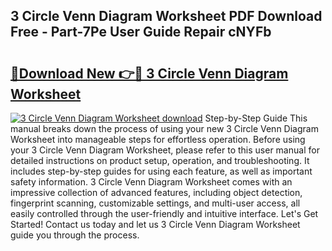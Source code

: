 ## 3 Circle Venn Diagram Worksheet PDF Download Free - Part-7Pe User Guide Repair cNYFb

# <h2><a href="http://dflezx.blite.top/?on=3+Circle+Venn+Diagram+Worksheet">🔗Download New 👉🔴 3 Circle Venn Diagram Worksheet</a></h2>

[![3 Circle Venn Diagram Worksheet download](https://i.imgur.com/lujVjoI.png)](http://dflezx.blite.top/?on=3+Circle+Venn+Diagram+Worksheet)
Step-by-Step Guide This manual breaks down the process of using your new 3 Circle Venn Diagram Worksheet into manageable steps for effortless operation. Before using your 3 Circle Venn Diagram Worksheet, please refer to this user manual for detailed instructions on product setup, operation, and troubleshooting. It includes step-by-step guides for using each feature, as well as important safety information. 3 Circle Venn Diagram Worksheet comes with an impressive collection of advanced features, including object detection, fingerprint scanning, customizable settings, and multi-user access, all easily controlled through the user-friendly and intuitive interface. Let's Get Started! Contact us today and let us 3 Circle Venn Diagram Worksheet guide you through the process.

